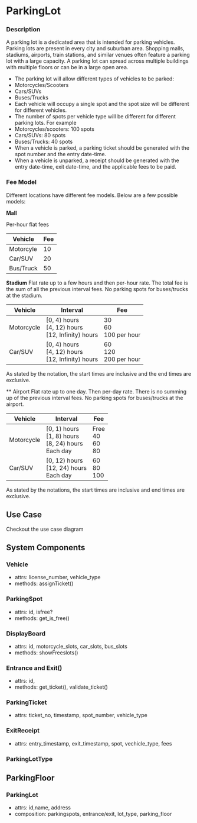 # ParkingLot

### Description
A parking lot is a dedicated area that is intended for parking vehicles. Parking 
lots are present in every city and suburban area. Shopping malls, stadiums, airports, train stations, and similar venues often feature a parking lot with a large capacity. A parking lot can spread across multiple buildings with multiple floors or can be in a large open area.
- The parking lot will allow different types of vehicles to be parked:
- Motorcycles/Scooters
- Cars/SUVs
- Buses/Trucks
- Each vehicle will occupy a single spot and the spot size will be different for different
vehicles.
- The number of spots per vehicle type will be different for different parking lots. For
example
- Motorcycles/scooters: 100 spots
- Cars/SUVs: 80 spots
- Buses/Trucks: 40 spots
- When a vehicle is parked, a parking ticket should be generated with the spot number
and the entry date-time.
- When a vehicle is unparked, a receipt should be generated with the entry date-time,
exit date-time, and the applicable fees to be paid.

### Fee Model
Different locations have different fee models. Below are a few possible models:

**Mall**

Per-hour flat fees

| **Vehicle** | **Fee** |
|-------------|---------|
| Motorcyle   | 10      |
| Car/SUV     | 20      |
| Bus/Truck   | 50      |

**Stadium**
Flat rate up to a few hours and then per-hour rate. The total fee is the sum of 
all the previous interval fees. No parking spots for buses/trucks at the stadium.

| **Vehicle** | **Interval**                                    | **Fee**             |
|-------------|-------------------------------------------------|---------------------|
| Motorcycle  | [0, 4) hours<br> [4, 12) hours<br> [12, Infinity) hours | 30<br> 60<br>  100 per hour |
| Car/SUV     | [0, 4) hours<br> [4, 12) hours<br> [12, Infinity) hours | 60<br> 120<br> 200 per hour |
As stated by the notation, the start times are inclusive and the end times are exclusive.

** Airport
Flat rate up to one day. Then per-day rate. There is no summing up of the previous interval fees. No parking spots for buses/trucks at the airport.

| **Vehicle** | **Interval**                                                 | **Fee**        |
|-------------|--------------------------------------------------------------|----------------|
| Motorcycle  | [0, 1) hours<br> [1, 8) hours<br> [8, 24) hours<br> Each day | Free<br> 40<br> 60<br> 80 |
| Car/SUV     | [0, 12) hours<br> [12, 24) hours<br> Each day            | 60<br> 80<br> 100      |

As stated by the notations, the start times are inclusive and end times are exclusive.

## Use Case
Checkout the use case diagram

## System Components

### Vehicle
- attrs: license_number, vehicle_type
- methods: assignTicket()

### ParkingSpot
- attrs: id, isfree?
- methods: get_is_free()

### DisplayBoard
- attrs: id, motorcycle_slots, car_slots, bus_slots
- methods: showFreeslots()

### Entrance and Exit()
- attrs: id, 
- methods: get_ticket(), validate_ticket()

### ParkingTicket 
- attrs: ticket_no, timestamp, spot_number, vehicle_type

### ExitReceipt
- attrs: entry_timestamp, exit_timestamp, spot, vechicle_type, fees 

### ParkingLotType

## ParkingFloor

### ParkingLot
- attrs: id,name, address
- composition: parkingspots, entrance/exit, lot_type, parking_floor


